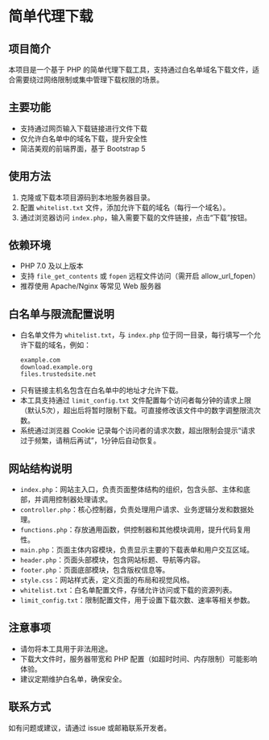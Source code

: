 # 简单代理下载

## 项目简介
本项目是一个基于 PHP 的简单代理下载工具，支持通过白名单域名下载文件，适合需要绕过网络限制或集中管理下载权限的场景。

## 主要功能
- 支持通过网页输入下载链接进行文件下载
- 仅允许白名单中的域名下载，提升安全性
- 简洁美观的前端界面，基于 Bootstrap 5

## 使用方法
1. 克隆或下载本项目源码到本地服务器目录。
2. 配置 `whitelist.txt` 文件，添加允许下载的域名（每行一个域名）。
3. 通过浏览器访问 `index.php`，输入需要下载的文件链接，点击“下载”按钮。

## 依赖环境
- PHP 7.0 及以上版本
- 支持 `file_get_contents` 或 `fopen` 远程文件访问（需开启 allow_url_fopen）
- 推荐使用 Apache/Nginx 等常见 Web 服务器

## 白名单与限流配置说明
- 白名单文件为 `whitelist.txt`，与 `index.php` 位于同一目录，每行填写一个允许下载的域名，例如：
  ```
  example.com
  download.example.org
  files.trustedsite.net
  ```
- 只有链接主机名包含在白名单中的地址才允许下载。
- 本工具支持通过 `limit_config.txt` 文件配置每个访问者每分钟的请求上限（默认5次），超出后将暂时限制下载。可直接修改该文件中的数字调整限流次数。
- 系统通过浏览器 Cookie 记录每个访问者的请求次数，超出限制会提示“请求过于频繁，请稍后再试”，1分钟后自动恢复。

## 网站结构说明
- `index.php`：网站主入口，负责页面整体结构的组织，包含头部、主体和底部，并调用控制器处理请求。
- `controller.php`：核心控制器，负责处理用户请求、业务逻辑分发和数据处理。
- `functions.php`：存放通用函数，供控制器和其他模块调用，提升代码复用性。
- `main.php`：页面主体内容模块，负责显示主要的下载表单和用户交互区域。
- `header.php`：页面头部模块，包含网站标题、导航等内容。
- `footer.php`：页面底部模块，包含版权信息等。
- `style.css`：网站样式表，定义页面的布局和视觉风格。
- `whitelist.txt`：白名单配置文件，存储允许访问或下载的资源列表。
- `limit_config.txt`：限制配置文件，用于设置下载次数、速率等相关参数。

## 注意事项
- 请勿将本工具用于非法用途。
- 下载大文件时，服务器带宽和 PHP 配置（如超时时间、内存限制）可能影响体验。
- 建议定期维护白名单，确保安全。

## 联系方式
如有问题或建议，请通过 issue 或邮箱联系开发者。